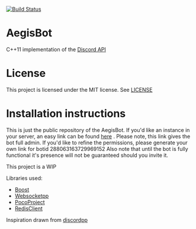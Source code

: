 [![Build Status](https://travis-ci.org/zeroxs/aegisbot.svg?branch=master)](https://travis-ci.org/zeroxs/aegisbot)


AegisBot
=======

C++11 implementation of the [Discord API](https://discordapp.com/developers/docs/intro)

# License #

This project is licensed under the MIT license. See [LICENSE](https://github.com/zeroxs/aegisbot/blob/master/LICENSE)

# Installation instructions #
This is just the public repository of the AegisBot. If you'd like an instance in your server,
an easy link can be found [here](https://discordapp.com/oauth2/authorize?client_id=288063163729969152&scope=bot&permissions=2146958463) .
Please note, this link gives the bot full admin. If you'd like to refine the permissions, please generate your own link for botid 288063163729969152
Also note that until the bot is fully functional it's presence will not be guaranteed should you invite it.


This project is a WIP


Libraries used:
- [Boost](http://www.boost.org)
- [Websocketpp](https://github.com/zaphoyd/websocketpp)
- [PocoProject](https://github.com/pocoproject/poco)
- [RedisClient](https://github.com/nekipelov/redisclient)


Inspiration drawn from [discordpp](https://github.com/Aidoboy/discordpp)
